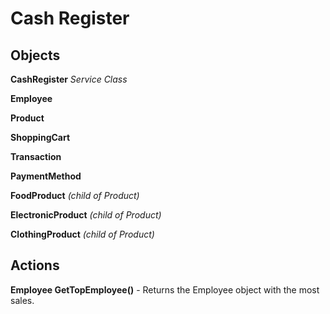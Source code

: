 # Cash Register

## Objects
**CashRegister** *Service Class*

**Employee**

**Product**

**ShoppingCart**

**Transaction**

**PaymentMethod**

**FoodProduct** *(child of Product)*

**ElectronicProduct** *(child of Product)*

**ClothingProduct** *(child of Product)*


## Actions
**Employee GetTopEmployee()** - Returns the Employee object with the most sales.
